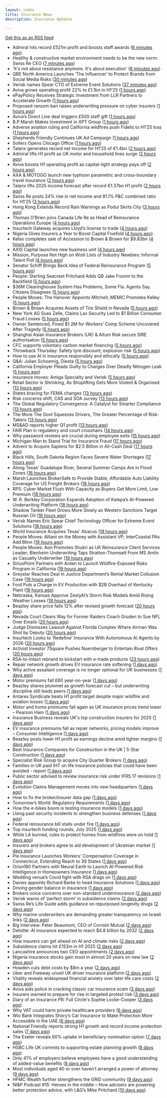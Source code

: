 ```yaml
---
layout: index
title: Insurance News
description: Insurance Updates

---
```


[Get this as an RSS feed](/insurance.rss)

<!-- news_marker starts -->
- Admiral hits record £521m profit and boosts staff awards ([6 minutes ago](https://www.postonline.co.uk/personal/7958891/admiral-hits-record-%C2%A3521m-profit-and-boosts-staff-awards))
- Healthy & constructive market environment needs to be the new norm: Swiss Re CEO ([7 minutes ago](https://www.reinsurancene.ws/healthy-constructive-market-environment-needs-to-be-the-new-norm-swiss-re-ceo/))
- 'It's not about resistance anymore. It's about execution' ([8 minutes ago](https://www.insurancebusinessmag.com/uk/news/technology/its-not-about-resistance-anymore--its-about-execution-544054.aspx))
- QBE North America Launches ‘The Influencer’ to Protect Brands from Social Media Risks ([30 minutes ago](https://www.insurtechinsights.com/qbe-north-america-launches-the-influencer-to-protect-brands-from-social-media-risks/))
- Verisk names Spear CTO of Extreme Event Solutions ([37 minutes ago](https://www.reinsurancene.ws/verisk-names-spear-cto-of-extreme-event-solutions/))
- Aviva grows operating profit 22% to £1.1bn in H1’25 ([1 hours ago](https://www.reinsurancene.ws/aviva-grows-operating-profit-22-to-1-1bn-in-h125/))
- ePayPolicy Receives Strategic Investment from LLR Partners to Accelerate Growth ([1 hours ago](https://www.insurtechinsights.com/epaypolicy-receives-strategic-investment-from-llr-partners-to-accelerate-growth/))
- Proposed ransom ban raises underwriting pressure on cyber insurers ([1 hours ago](https://www.insurancebusinessmag.com/uk/news/cyber/proposed-ransom-ban-raises-underwriting-pressure-on-cyber-insurers-546158.aspx))
- Aviva’s Direct Line deal triggers £500 staff gift ([1 hours ago](https://www.postonline.co.uk/personal/7958890/aviva%E2%80%99s-direct-line-deal-triggers-%C2%A3500-staff-gift))
- B.P Marsh Makes Investment in XPT Group ([1 hours ago](https://insurance-edge.net/2025/08/14/b-p-marsh-makes-investment-in-xpt-group/))
- Adverse aviation ruling and California wildfires push Fidelis to H1’25 loss ([1 hours ago](https://www.reinsurancene.ws/adverse-aviation-ruling-and-california-wildfires-push-fidelis-to-h125-loss/))
- Shepherds Friendly Continues UK Ad Campaign ([1 hours ago](https://insurance-edge.net/2025/08/14/shepherds-friendly-continues-uk-ad-campaign/))
- Sollers Opens Chicago Office ([1 hours ago](https://insurance-edge.net/2025/08/14/sollers-opens-chicago-office/))
- Talanx generates record net income for H1’25 of €1.4bn ([2 hours ago](https://www.reinsurancene.ws/talanx-generates-record-net-income-for-h125-of-e1-4bn/))
- Admiral lifts H1 profit as UK motor and household lines surge ([2 hours ago](https://www.insurancebusinessmag.com/uk/news/breaking-news/admiral-lifts-h1-profit-as-uk-motor-and-household-lines-surge-546151.aspx))
- Aviva boosts H1 operating profit as capital-light strategy pays off ([2 hours ago](https://www.insurancebusinessmag.com/uk/news/breaking-news/aviva-boosts-h1-operating-profit-as-capitallight-strategy-pays-off-546124.aspx))
- AXA & MOTOGO launch new typhoon parametric and cross-boundary travel insurance ([2 hours ago](https://www.reinsurancene.ws/axa-motogo-launch-new-typhoon-parametric-and-cross-boundary-travel-insurance/))
- Talanx lifts 2025 income forecast after record €1.37bn H1 profit ([2 hours ago](https://www.insurancebusinessmag.com/uk/news/breaking-news/talanx-lifts-2025-income-forecast-after-record-1-37bn-h1-profit-546144.aspx))
- Swiss Re posts 24% rise in net income and 81.1% P&C combined ratio for H1’25 ([3 hours ago](https://www.reinsurancene.ws/swiss-re-posts-24-rise-in-net-income-and-81-1-pc-combined-ratio-for-h125/))
- Hong Kong Extends Record Rain Warnings as Podul Skirts City ([3 hours ago](https://www.insurancejournal.com/news/international/2025/08/14/835710.htm))
- Thomas O’Brien joins Canada Life Re as Head of Reinsurance Operations Europe ([4 hours ago](https://www.reinsurancene.ws/thomas-obrien-joins-canada-life-re-as-head-of-reinsurance-operations-europe/))
- Insurtech Gateway acquires Lloyd’s license to trade ([4 hours ago](https://www.insurancebusinessmag.com/uk/news/breaking-news/insurtech-gateway-acquires-lloyds-license-to-trade-546140.aspx))
- Nigeria Gives Insurers a Year to Boost Capital Fivefold ([4 hours ago](https://www.insurancejournal.com/news/international/2025/08/14/835706.htm))
- Kelso completes sale of Accession to Brown & Brown for $9.83bn ([4 hours ago](https://www.reinsurancene.ws/kelso-completes-sale-of-accession-to-brown-brown-for-9-83bn/))
- AXIS Capital launches new business unit ([4 hours ago](https://www.insurancebusinessmag.com/uk/news/breaking-news/axis-capital-launches-new-business-unit-546134.aspx))
- Mission, Purpose Not High on Wish Lists of Industry Newbies: Informal Talent Poll ([4 hours ago](https://www.insurancejournal.com/news/national/2025/08/14/835669.htm))
- Senator Schiff Brings Back Idea of Federal Reinsurance Program ([5 hours ago](https://www.insurancejournal.com/news/national/2025/08/14/835676.htm))
- People: Sterling Seacrest Pritchard Adds QB Jake Fromm to the Backfield ([5 hours ago](https://www.insurancejournal.com/news/southeast/2025/08/14/835653.htm))
- $36M Clearinghouse System Has Problems, Some Fla. Agents Say. Citizens Disagrees ([5 hours ago](https://www.insurancejournal.com/news/southeast/2025/08/14/835685.htm))
- People Moves: The Hanover Appoints Mitchell; MEMIC Promotes Kelley ([5 hours ago](https://www.insurancejournal.com/news/east/2025/08/14/835457.htm))
- Brown & Brown Acquires Assets of Tire Shield in Nevada ([5 hours ago](https://www.insurancejournal.com/news/west/2025/08/14/835643.htm))
- New York AG Sues Zelle, Claims Lax Security Led to $1 Billion Consumer Fraud Losses ([5 hours ago](https://www.insurancejournal.com/news/east/2025/08/14/835651.htm))
- Owner Sentenced, Fined $1.2M for Workers’ Comp Scheme Uncovered After Tragedy ([5 hours ago](https://www.insurancejournal.com/news/east/2025/08/14/835309.htm))
- Shanghai Asian Insurance Brokers (UK) & Altum Risk secure SIRE authorisation ([5 hours ago](https://www.reinsurancene.ws/shanghai-asian-insurance-brokers-uk-altum-risk-secure-sire-authorisation/))
- CFC supports voluntary carbon market financing ([5 hours ago](https://www.insurancebusinessmag.com/uk/news/breaking-news/cfc-supports-voluntary-carbon-market-financing-546128.aspx))
- Throwback Thursday: Safety tyre discount; explosion risk ([5 hours ago](https://www.postonline.co.uk/personal/7956761/throwback-thursday-safety-tyre-discount-explosion-risk))
- How to use AI in insurance responsibly and ethically ([5 hours ago](https://www.postonline.co.uk/technology/7958869/how-to-use-ai-in-insurance-responsibly-and-ethically))
- Q&A: Julian Schoemig, Diesta ([5 hours ago](https://www.postonline.co.uk/technology/7957973/qa-julian-schoemig-diesta))
- California Employer Pleads Guilty to Charges Over Deadly Nitrogen Leak ([5 hours ago](https://www.insurancejournal.com/news/west/2025/08/14/835495.htm))
- Insurance moves: Amiga Specialty and Verisk ([5 hours ago](https://www.insurancebusinessmag.com/uk/news/breaking-news/insurance-moves-amiga-specialty-and-verisk-546127.aspx))
- Retail Sector is Shrinking, As Shoplifting Gets More Violent & Organised ([13 hours ago](https://insurance-edge.net/2025/08/13/retail-sector-is-shrinking-as-shoplifting-gets-more-violent-organised/))
- States bracing for FEMA changes ([13 hours ago](https://www.dig-in.com/news/states-bracing-for-fema-changes))
- Risk concerns shift, CAS and SOA survey ([13 hours ago](https://www.dig-in.com/news/risk-concerns-shift-cas-and-soa-survey))
- The Global Regulatory Convergence: A Catalyst for Smarter Compliance ([13 hours ago](https://insurance-edge.net/2025/08/13/the-global-regulatory-convergence-a-catalyst-for-smarter-compliance/))
- The More The Govt Squeezes Drivers, The Greater Percentage of Risk-Takers ([13 hours ago](https://insurance-edge.net/2025/08/13/the-more-the-govt-squeezes-drivers-the-greater-percentage-of-risk-takers/))
- MS&AD reports higher Q1 profit ([13 hours ago](https://www.insurancebusinessmag.com/uk/news/breaking-news/msandad-reports-higher-q1-profit-546090.aspx))
- FAIR Plan in regulatory and court crosshairs ([14 hours ago](https://www.dig-in.com/list/fair-plan-in-regulatory-and-court-crosshairs))
- Why password reviews are crucial during employee exits ([15 hours ago](https://www.insurancebusinessmag.com/uk/business-strategy/why-password-reviews-are-crucial-during-employee-exits-546075.aspx))
- Michigan Man to Stand Trial for Insurance Fraud ([17 hours ago](https://www.insurancejournal.com/news/midwest/2025/08/13/835642.htm))
- Advent to Acquire Sapiens for $2.5 Billion in All-Cash Deal ([17 hours ago](https://www.insurtechinsights.com/advent-to-acquire-sapiens-for-2-5-billion-in-all-cash-deal/))
- Black Hills, South Dakota Region Faces Severe Water Shortages ([17 hours ago](https://www.insurancejournal.com/news/midwest/2025/08/13/835636.htm))
- Along Texas’ Guadalupe River, Several Summer Camps Are in Flood Zones ([18 hours ago](https://www.insurancejournal.com/news/southcentral/2025/08/13/835631.htm))
- Marsh Launches BrokerSafe to Provide Stable, Affordable Auto Liability Coverage for US Freight Brokers ([18 hours ago](https://www.insurtechinsights.com/marsh-launches-brokersafe-to-provide-stable-affordable-auto-liability-coverage-for-us-freight-brokers/))
- RPS: Cyber Market Flush With Capacity as Buyers Get More Limit, Low Premium ([18 hours ago](https://www.insurancejournal.com/news/national/2025/08/13/835612.htm))
- W. R. Berkley Corporation Expands Adoption of Kalepa’s AI-Powered Underwriting Platform ([18 hours ago](https://www.insurtechinsights.com/w-r-berkley-corporation-expands-adoption-of-kalepas-ai-powered-underwriting-platform/))
- Shadow Tanker Fleet Grows More Slowly as Western Sanctions Target Russian Oil ([18 hours ago](https://www.insurancejournal.com/news/international/2025/08/13/835611.htm))
- Verisk Names Eric Spear Chief Technology Officer for Extreme Event Solutions ([18 hours ago](https://www.insurtechinsights.com/verisk-names-eric-spear-chief-technology-officer-for-extreme-event-solutions/))
- World Insurance Acquires Texas’ Abacus ([19 hours ago](https://www.insurancejournal.com/news/southcentral/2025/08/13/835605.htm))
- People Moves: Alliant on the Money with Assistant VP; InterCoastal PAs Add Blinn ([19 hours ago](https://www.insurancejournal.com/news/southeast/2025/08/13/835598.htm))
- People Moves: Aon Promotes Shukri as UK Reinsurance Client Services Leader; Blenheim Underwriting Taps Stratton-Thomsett From MS Amlin as Casualty Underwriter ([19 hours ago](https://www.insurancejournal.com/news/international/2025/08/13/835574.htm))
- SiriusPoint Partners with Arden to Launch Wildfire-Exposed Risks Program in California ([19 hours ago](https://www.insurtechinsights.com/siriuspoint-partners-with-arden-to-launch-wildfire-exposed-risks-program-in-california/))
- Greystar Reaches Deal in Justice Department’s Rental Market Collusion Case ([19 hours ago](https://www.insurancejournal.com/news/southeast/2025/08/13/835583.htm))
- Ford Puts a Charge in EV Production with $2B Overhaul of Kentucky Plant ([19 hours ago](https://www.insurancejournal.com/news/southeast/2025/08/13/835576.htm))
- Nebraska, Kansas Approve ZestyAI’s Storm Risk Models Amid Rising Weather Losses ([19 hours ago](https://www.insurtechinsights.com/nebraska-kansas-approve-zestyais-storm-risk-models-amid-rising-weather-losses/))
- Beazley share price falls 12% after revised growth forecast ([20 hours ago](https://www.postonline.co.uk/lloyd%E2%80%99slondon/7958887/beazley-share-price-falls-12-after-revised-growth-forecast))
- Nevada Court Clears Way for Former Raiders Coach Gruden to Sue NFL Over Emails ([20 hours ago](https://www.insurancejournal.com/news/west/2025/08/13/835564.htm))
- Judge Dismisses Lawsuit Against Florida Complex Where Airman Was Shot by Deputy ([20 hours ago](https://www.insurancejournal.com/news/southeast/2025/08/13/835557.htm))
- Insurtech Looks to ‘Redefine’ Insurance With Autonomous AI Agents by 2026 ([20 hours ago](https://www.insurancejournal.com/news/national/2025/08/13/835548.htm))
- Activist Investor 7Square Pushes Nuernberger to Entertain Rival Offers ([20 hours ago](https://www.insurancejournal.com/news/international/2025/08/13/835550.htm))
- RSA-to-Intact rebrand to kickstart with e-trade products ([23 hours ago](https://www.postonline.co.uk/commercial/7958882/rsa-to-intact-rebrand-to-kickstart-with-e-trade-products))
- Repair network growth drives EV insurance rate softening ([1 days ago](https://www.postonline.co.uk/personal/7958883/repair-network-growth-drives-ev-insurance-rate-softening))
- Why active assailant coverage is no longer optional for UK businesses ([1 days ago](https://www.insurancebusinessmag.com/uk/news/breaking-news/why-active-assailant-coverage-is-no-longer-optional-for-uk-businesses-545990.aspx))
- Motor premiums fall £60 year-on-year ([1 days ago](https://www.postonline.co.uk/personal/7958884/motor-premiums-fall-%C2%A360-year-on-year))
- Beazley shares plummet as growth forecast cut – but underwriting discipline still leads peers ([1 days ago](https://www.insurancebusinessmag.com/uk/news/breaking-news/beazley-shares-plummet-as-growth-forecast-cut--but-underwriting-discipline-still-leads-peers-546046.aspx))
- Antares Syndicate beats H1 profit target despite major wildfire and aviation losses ([1 days ago](https://www.insurancebusinessmag.com/uk/news/breaking-news/antares-syndicate-beats-h1-profit-target-despite-major-wildfire-and-aviation-losses-545978.aspx))
- Motor and home premiums fall again as UK insurance prices trend lower – Pearson Ham ([1 days ago](https://www.insurancebusinessmag.com/uk/news/auto-motor/motor-and-home-premiums-fall-again-as-uk-insurance-prices-trend-lower--pearson-ham-545977.aspx))
- Insurance Business reveals UK's top construction insurers for 2025 ([1 days ago](https://www.insurancebusinessmag.com/uk/news/construction-engineering/insurance-business-reveals-uks-top-construction-insurers-for-2025-545976.aspx))
- EV insurance premiums fall as repair networks, pricing models improve – Consumer Intelligence ([1 days ago](https://www.insurancebusinessmag.com/uk/news/auto-motor/ev-insurance-premiums-fall-as-repair-networks-pricing-models-improve--consumer-intelligence-545964.aspx))
- Beazley posts lower H1 profit as earnings decline amid tighter margins ([1 days ago](https://www.insurancebusinessmag.com/uk/news/breaking-news/beazley-posts-lower-h1-profit-as-earnings-decline-amid-tighter-margins-545957.aspx))
- Best Insurance Companies for Construction in the UK | 5-Star Construction ([1 days ago](https://www.insurancebusinessmag.com/uk/best-insurance/best-insurance-companies-for-construction-in-the-uk--5star-construction-544185.aspx))
- Specialist Risk Group to acquire City Quarter Brokers ([1 days ago](https://www.insurancebusinessmag.com/uk/news/breaking-news/specialist-risk-group-to-acquire-city-quarter-brokers-545954.aspx))
- Families in UK paid IHT on life insurance policies that could have been avoided - report ([1 days ago](https://www.insurancebusinessmag.com/uk/news/life-insurance/families-in-uk-paid-iht-on-life-insurance-policies-that-could-have-been-avoided--report-545953.aspx))
- Public sector advised to review insurance risk under IFRS 17 revisions ([1 days ago](https://www.insurancebusinessmag.com/uk/news/breaking-news/public-sector-advised-to-review-insurance-risk-under-ifrs-17-revisions-545952.aspx))
- Evolution Claims Management moves into new headquarters ([1 days ago](https://www.insurancebusinessmag.com/uk/news/breaking-news/evolution-claims-management-moves-into-new-headquarters-545951.aspx))
- How to fix the broker/insurer data gap ([1 days ago](https://www.postonline.co.uk/technology/7958025/how-to-fix-the-brokerinsurer-data-gap))
- Tomorrow’s World: Regulatory Requirements ([1 days ago](https://www.postonline.co.uk/regulation/7958154/tomorrow%E2%80%99s-world-regulatory-requirements))
- How the e-bikes boom is testing insurance models ([1 days ago](https://www.postonline.co.uk/personal/7958083/how-the-e-bikes-boom-is-testing-insurance-models))
- Using past security incidents to strengthen business defenses ([1 days ago](https://www.dig-in.com/opinion/using-past-cybersecurity-incidents-to-strengthen-business-defenses))
- Federal reinsurance bill stalls under fire ([1 days ago](https://www.dig-in.com/news/federal-reinsurance-bill-stalls-under-fire))
- Top insurtech funding rounds, July 2025 ([1 days ago](https://www.dig-in.com/list/top-insurtech-funding-rounds-july-2025))
- While LA burned, rules to protect homes from wildfires were on hold ([1 days ago](https://www.dig-in.com/articles/rules-to-protect-homes-from-wildfires-on-hold-la-fires))
- Insurers and brokers agree to aid development of Ukrainian market ([1 days ago](https://www.postonline.co.uk/news/7958879/insurers-and-brokers-agree-to-aid-development-of-ukrainian-market))
- Pie Insurance Launches Workers’ Compensation Coverage in Connecticut, Extending Reach to 39 States ([1 days ago](https://www.insurtechinsights.com/pie-insurance-launches-workers-compensation-coverage-in-connecticut-extending-reach-to-39-states/))
- Orion180 Partners with Neural Earth to Launch AI-Powered Risk Intelligence in Homeowners Insurance ([1 days ago](https://www.insurtechinsights.com/orion180-partners-with-neural-earth-to-launch-ai-powered-risk-intelligence-in-homeowners-insurance/))
- Wedding venue’s Covid fight with RSA drags on ([1 days ago](https://www.postonline.co.uk/commercial/7958873/wedding-venue%E2%80%99s-covid-fight-with-rsa-drags-on))
- Davies appoints Richard Barke to head Insurance Solutions ([1 days ago](https://www.insurancebusinessmag.com/uk/news/breaking-news/davies-appoints-richard-barke-to-head-insurance-solutions-545841.aspx))
- Driving gender balance in insurance ([1 days ago](https://www.insurancebusinessmag.com/uk/news/breaking-news/driving-gender-balance-in-insurance-545839.aspx))
- Brokers voice concerns over non-standard underinsurance ([2 days ago](https://www.postonline.co.uk/broker/7958868/brokers-voice-concerns-over-non-standard-underinsurance))
- Verisk warns of ‘perfect storm’ in subsidence claims ([2 days ago](https://www.postonline.co.uk/news/7958874/verisk-warns-of-%E2%80%98perfect-storm%E2%80%99-in-subsidence-claims))
- Swiss Re’s Life Guide adds guidance on repurposed longevity drugs ([2 days ago](https://ifamagazine.com/swiss-res-life-guide-adds-guidance-on-repurposed-longevity-drugs/))
- Why marine underwriters are demanding greater transparency on Israeli links ([2 days ago](https://www.postonline.co.uk/lloyd%E2%80%99slondon/7958862/why-marine-underwriters-are-demanding-greater-transparency-on-israeli-links))
- Big Interview: Peter Beaumont, CEO of Cornish Mutual ([2 days ago](https://www.postonline.co.uk/commercial/7957996/big-interview-peter-beaumont-ceo-of-cornish-mutual))
- Deloitte: AI insurance expected to reach $4.8 billion by 2032 ([2 days ago](https://www.dig-in.com/news/deloitte-ai-insurance-expected-to-reach-4-8-billion-by-2032))
- How insurers can get ahead on AI and climate risks ([2 days ago](https://www.dig-in.com/news/how-insurers-can-get-ahead-on-ai-and-climate-risks))
- Subsidence claims hit £153m in H1 2025 ([2 days ago](https://www.postonline.co.uk/claims/7958872/subsidence-claims-hit-%C2%A3153m-in-h1-2025))
- Lancashire announces two CEO appointments ([2 days ago](https://www.postonline.co.uk/lloyd%E2%80%99slondon/7958870/lancashire-announces-two-ceo-appointments))
- Nigeria insurance stocks gain most in almost 20 years on new law ([2 days ago](https://www.dig-in.com/articles/nigeria-insurance-stocks-gain-most-20-years-on-new-law))
- Howden cuts debt costs by $8m a year ([2 days ago](https://www.postonline.co.uk/news/7958871/howden-cuts-debt-costs-by-8m-a-year))
- Uber and Freeway unveil UK driver insurance platform ([2 days ago](https://www.postonline.co.uk/personal/7958864/uber-and-freeway-unveil-uk-driver-insurance-platform))
- Vitality reveals widespread financial anxiety over later life care costs ([2 days ago](https://ifamagazine.com/vitality-reveals-widespread-financial-anxiety-over-later-life-care-costs/))
- Aviva aids police in cracking classic car insurance scam ([3 days ago](https://www.postonline.co.uk/claims/7958866/aviva-aids-police-in-cracking-classic-car-insurance-scam))
- Insurers warned to prepare for rise in targeted protest risk ([3 days ago](https://www.postonline.co.uk/risk-management/7958207/insurers-warned-to-prepare-for-rise-in-targeted-protest-risk))
- Diary of an Insurance PR: Full Circle's Sophie Locke-Cooper ([3 days ago](https://www.postonline.co.uk/people/7957975/diary-of-an-insurance-pr-full-circles-sophie-locke-cooper))
- Why VAT could harm private healthcare providers ([6 days ago](https://ifamagazine.com/why-vat-could-harm-private-healthcare-providers/))
- Wio Bank Integrates Shory’s Car Insurance to Make Protection More Accessible in the UAE ([6 days ago](https://thefintechtimes.com/wio-bank-integrates-shorys-car-insurance-to-make-protection-more-accessible-in-the-uae/))
- National Friendly reports strong H1 growth and record income protection sales ([7 days ago](https://ifamagazine.com/national-friendly-reports-strong-h1-growth-and-record-income-protection-sales/))
- The Exeter reveals 60% uptake in beneficiary nomination option ([7 days ago](https://ifamagazine.com/the-exeter-reveals-60-uptake-in-beneficiary-nomination-option/))
- HSBC Life UK commits to supporting estate planning growth ([8 days ago](https://ifamagazine.com/hsbc-life-uk-commits-to-supporting-estate-planning-growth/))
- Only 41% of employers believe employees have a good understanding of added-value benefits ([8 days ago](https://ifamagazine.com/only-41-of-employers-believe-employees-have-a-good-understanding-of-added-value-benefits/))
- Most individuals aged 40 or over haven’t arranged a power of attorney ([9 days ago](https://ifamagazine.com/most-individuals-aged-40-or-over-havent-arranged-a-power-of-attorney/))
- HFMC Wealth further strengthens the GRiD community ([9 days ago](https://ifamagazine.com/hfmc-wealth-further-strengthens-the-grid-community/))
- NI&P Podcast #15: Heroes in the middle – How advisers are powering better protection advice, with L&G’s Mike Pritchard ([10 days ago](https://ifamagazine.com/nip-podcast-15-heroes-in-the-middle-how-advisers-are-powering-better-protection-advice-with-lgs-mike-pritchard/))

<!-- news_marker ends -->